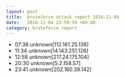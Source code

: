 ```yaml
---
layout: post
title:  bruteforce attack report 2018-11-04
date:   2018-11-04 23:59:59 +09:00
category: bruteforce report
---
```


* 07:38 unknown[112.161.25.138]
* 11:34 unknown[14.143.251.126]
* 12:58 unknown[217.24.175.104]
* 20:30 unknown[5.2.158.57]
* 23:41 unknown[202.160.39.142]
